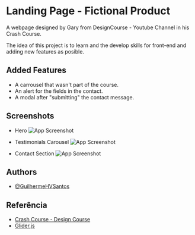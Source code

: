 
# Landing Page - Fictional Product

A webpage designed by Gary from DesignCourse - Youtube Channel in his Crash Course.

The idea of this project is to learn and the develop skills for front-end and adding new features as posible.




## Added Features

- A carrousel that wasn't part of the course.
- An alert for the fields in the contact.
- A modal after "submitting" the contact message.


## Screenshots

- Hero
![App Screenshot](https://i.ibb.co/FWDJFRp/screenshot-profile.jpg)


- Testimonials Carousel
![App Screenshot](https://i.ibb.co/BZXxvB0/carousel.gif)


- Contact Section 
![App Screenshot](https://i.ibb.co/0C4TjQR/modal.gif)


## Authors

- [@GuilhermeHVSantos](https://github.com/GuilhermeHVSantos)


## Referência

 - [Crash Course - Design Course](https://www.youtube.com/watch?v=D-h8L5hgW-w)
 - [Glider.js](https://nickpiscitelli.github.io/Glider.js/)

